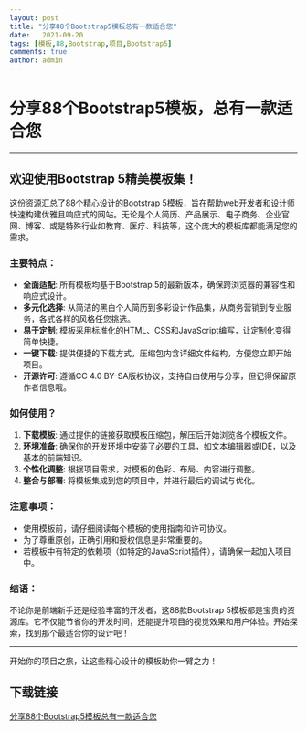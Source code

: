 ```yaml
---
layout: post
title: "分享88个Bootstrap5模板总有一款适合您"
date:   2021-09-20
tags: [模板,88,Bootstrap,项目,Bootstrap5]
comments: true
author: admin
---
```

# 分享88个Bootstrap5模板，总有一款适合您

---

## 欢迎使用Bootstrap 5精美模板集！

这份资源汇总了88个精心设计的Bootstrap 5模板，旨在帮助web开发者和设计师快速构建优雅且响应式的网站。无论是个人简历、产品展示、电子商务、企业官网、博客、或是特殊行业如教育、医疗、科技等，这个庞大的模板库都能满足您的需求。

### 主要特点：

- **全面适配**: 所有模板均基于Bootstrap 5的最新版本，确保跨浏览器的兼容性和响应式设计。
- **多元化选择**: 从简洁的黑白个人简历到多彩设计作品集，从商务营销到专业服务，各式各样的风格任您挑选。
- **易于定制**: 模板采用标准化的HTML、CSS和JavaScript编写，让定制化变得简单快捷。
- **一键下载**: 提供便捷的下载方式，压缩包内含详细文件结构，方便您立即开始项目。
- **开源许可**: 遵循CC 4.0 BY-SA版权协议，支持自由使用与分享，但记得保留原作者信息哦。

### 如何使用？

1. **下载模板**: 通过提供的链接获取模板压缩包，解压后开始浏览各个模板文件。
2. **环境准备**: 确保你的开发环境中安装了必要的工具，如文本编辑器或IDE，以及基本的前端知识。
3. **个性化调整**: 根据项目需求，对模板的色彩、布局、内容进行调整。
4. **整合与部署**: 将模板集成到您的项目中，并进行最后的调试与优化。

### 注意事项：

- 使用模板前，请仔细阅读每个模板的使用指南和许可协议。
- 为了尊重原创，正确引用和授权信息是非常重要的。
- 若模板中有特定的依赖项（如特定的JavaScript插件），请确保一起加入项目中。

### 结语：

不论你是前端新手还是经验丰富的开发者，这88款Bootstrap 5模板都是宝贵的资源库。它不仅能节省你的开发时间，还能提升项目的视觉效果和用户体验。开始探索，找到那个最适合你的设计吧！

---

开始你的项目之旅，让这些精心设计的模板助你一臂之力！

## 下载链接

[分享88个Bootstrap5模板总有一款适合您](https://pan.quark.cn/s/d18a0df827c0)
